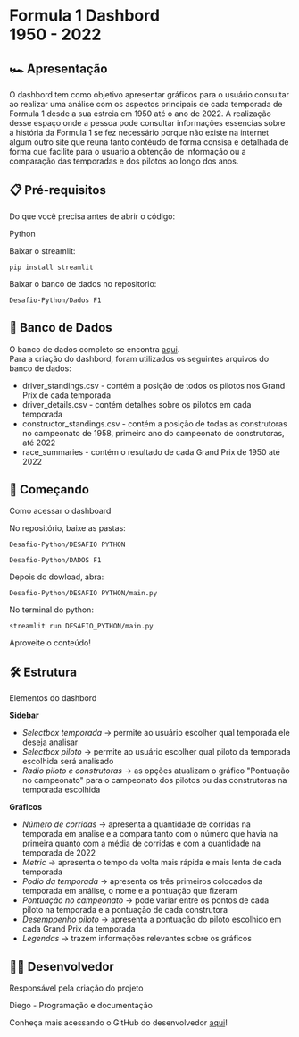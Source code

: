 # Formula 1 Dashbord <br> 1950 - 2022 

## 🏎️ Apresentação 
O dashbord tem como objetivo apresentar gráficos para o usuário consultar ao realizar uma análise com os aspectos principais de cada temporada de Formula 1 desde a sua estreia em 1950 até o ano de 2022. A realização desse espaço onde a pessoa pode consultar informações essencias sobre a história da Formula 1 se fez necessário porque não existe na internet algum outro site que reuna tanto contéudo de forma consisa e detalhada de forma que facilite para o usuario a obtenção de informação ou a comparação das temporadas e dos pilotos ao longo dos anos. 

## 📋 Pré-requisitos 
Do que você precisa antes de abrir o código:

Python

Baixar o streamlit:
```
pip install streamlit
```
Baixar o banco de dados no repositorio:
```
Desafio-Python/Dados F1
```

## 💾 Banco de Dados
O banco de dados completo se encontra [aqui](https://www.kaggle.com/datasets/debashish311601/formula-1-official-data-19502022). <br>
Para a criação do dashbord, foram utilizados os seguintes arquivos do banco de dados:
* driver_standings.csv - contém a posição de todos os pilotos nos Grand Prix de cada temporada
* driver_details.csv - contém detalhes sobre os pilotos em cada temporada
* constructor_standings.csv - contém a posição de todas as construtoras no campeonato de 1958, primeiro ano do campeonato de construtoras, até 2022
* race_summaries - contém o resultado de cada Grand Prix de 1950 até 2022

## 🏁 Começando
Como acessar o dashboard

No repositório, baixe as pastas:
```
Desafio-Python/DESAFIO PYTHON
```
```
Desafio-Python/DADOS F1
```

Depois do dowload, abra:
```
Desafio-Python/DESAFIO PYTHON/main.py
```

No terminal do python:
```
streamlit run DESAFIO_PYTHON/main.py
```

Aproveite o conteúdo!

## 🛠️ Estrutura
Elementos do dashbord

**Sidebar**
* *Selectbox temporada* -> permite ao usuário escolher qual temporada ele deseja analisar
* *Selectbox piloto* -> permite ao usuário escolher qual piloto da temporada escolhida será analisado
* *Radio piloto e construtoras* -> as opções atualizam o gráfico "Pontuação no campeonato" para o campeonato dos pilotos ou das construtoras na temporada escolhida

**Gráficos**
* *Número de corridas* -> apresenta a quantidade de corridas na temporada em analise e a compara tanto com o número que havia na primeira quanto com a média de corridas e com a quantidade na temporada de 2022
* *Metric* -> apresenta o tempo da volta mais rápida e mais lenta de cada temporada
* *Podio da temporada* -> apresenta os três primeiros colocados da temporada em análise, o nome e a pontuação que fizeram
* *Pontuação no campeonato* -> pode variar entre os pontos de cada piloto na temporada e a pontuação de cada construtora
* *Desemppenho piloto* -> apresenta a pontuação do piloto escolhido em cada Grand Prix da temporada
* *Legendas* -> trazem informações relevantes sobre os gráficos

## 👨‍💻 Desenvolvedor 
Responsável pela criação do projeto 

Diego - Programação e documentação

Conheça mais acessando o GitHub do desenvolvedor [aqui](https://github.com/Di3go07)!
